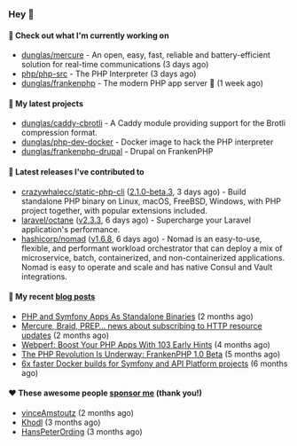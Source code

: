 ### Hey 👋

#### 👷 Check out what I'm currently working on

- [dunglas/mercure](https://github.com/dunglas/mercure) - An open, easy, fast, reliable and battery-efficient solution for real-time communications (3 days ago)
- [php/php-src](https://github.com/php/php-src) - The PHP Interpreter (3 days ago)
- [dunglas/frankenphp](https://github.com/dunglas/frankenphp) - The modern PHP app server 🧟 (1 week ago)

#### 🌱 My latest projects

- [dunglas/caddy-cbrotli](https://github.com/dunglas/caddy-cbrotli) - A Caddy module providing support for the Brotli compression format.
- [dunglas/php-dev-docker](https://github.com/dunglas/php-dev-docker) - Docker image to hack the PHP interpreter
- [dunglas/frankenphp-drupal](https://github.com/dunglas/frankenphp-drupal) - Drupal on FrankenPHP

#### 🔭 Latest releases I've contributed to

- [crazywhalecc/static-php-cli](https://github.com/crazywhalecc/static-php-cli) ([2.1.0-beta.3](https://github.com/crazywhalecc/static-php-cli/releases/tag/2.1.0-beta.3), 3 days ago) - Build standalone PHP binary on Linux, macOS, FreeBSD, Windows, with PHP project together, with popular extensions included.
- [laravel/octane](https://github.com/laravel/octane) ([v2.3.3](https://github.com/laravel/octane/releases/tag/v2.3.3), 6 days ago) - Supercharge your Laravel application&#39;s performance.
- [hashicorp/nomad](https://github.com/hashicorp/nomad) ([v1.6.8](https://github.com/hashicorp/nomad/releases/tag/v1.6.8), 6 days ago) - Nomad is an easy-to-use, flexible, and performant workload orchestrator that can deploy a mix of microservice, batch, containerized, and non-containerized applications. Nomad is easy to operate and scale and has native Consul and Vault integrations.

#### 📜 My recent [blog posts](https://dunglas.fr)

- [PHP and Symfony Apps As Standalone Binaries](https://dunglas.dev/2023/12/php-and-symfony-apps-as-standalone-binaries/) (2 months ago)
- [Mercure, Braid, PREP… news about subscribing to HTTP resource updates](https://dunglas.dev/2023/11/mercure-braid-prep-news-about-subscribing-to-http-resource-updates/) (2 months ago)
- [Webperf: Boost Your PHP Apps With 103 Early Hints](https://dunglas.dev/2023/10/webperf-boost-your-php-apps-with-103-early-hints/) (4 months ago)
- [The PHP Revolution Is Underway: FrankenPHP 1.0 Beta](https://dunglas.dev/2023/09/the-php-revolution-is-underway-frankenphp-1-0-beta/) (5 months ago)
- [6x faster Docker builds for Symfony and API Platform projects](https://dunglas.dev/2023/08/6x-faster-docker-builds-for-symfony-and-api-platform-projects/) (6 months ago)

#### ❤️ These awesome people [sponsor me](https://github.com/sponsors/dunglas) (thank you!)

- [vinceAmstoutz](https://github.com/vinceAmstoutz) (2 months ago)
- [Khodl](https://github.com/Khodl) (3 months ago)
- [HansPeterOrding](https://github.com/HansPeterOrding) (3 months ago)

